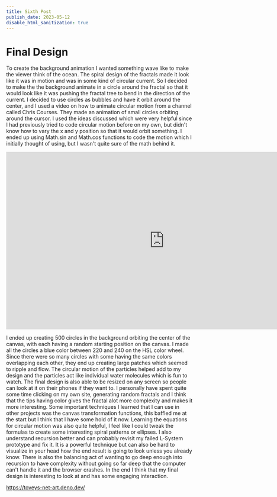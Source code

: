 ```yaml
---
title: Sixth Post
publish_date: 2023-05-12
disable_html_sanitization: true
---
```


# Final Design

To create the background animation I wanted something wave like to make the viewer think of the ocean. The spiral design of the fractals made it look like it was in motion and was in some kind of circular current. So I decided to make the the background animate in a circle around the fractal so that it would look like it was pushing the fractal tree to bend in the direction of the current. I decided to use circles as bubbles and have it orbit around the center, and I used a video on how to animate circular motion from a channel called Chris Courses. They made an animation of small circles orbiting around the cursor. I used the ideas discussed which were very helpful since I had previously tried to code circular motion before on my own, but didn't know how to vary the x and y position so that it would orbit something. I ended up using Math.sin and Math.cos functions to code the motion which I initially thought of using, but I wasn't quite sure of the math behind it.

<iframe width="853" height="480" src="https://www.youtube.com/embed/raXW5J1Te7Y?" title="How to Code: Circular Motion" frameborder="0" allow="accelerometer; autoplay; clipboard-write; encrypted-media; gyroscope; picture-in-picture; web-share" allowfullscreen></iframe>

I ended up creating 500 circles in the background orbiting the center of the canvas, with each having a random starting position on the canvas. I made all the circles a blue color between 220 and 240 on the HSL color wheel. Since there were so many circles with some having the same colors overlapping each other, they end up creating large patches which seemed to ripple and flow. The circular motion of the particles helped add to my design and the particles act like individual water molecules which is fun to watch. The final design is also able to be resized on any screen so people can look at it on their phones if they want to. I personally have spent quite some time clicking on my own site, generating random fractals and I think that the tips having color gives the fractal alot more complexity and makes it more interesting. Some important techniques I learned that I can use in other projects was the canvas transformation functions, this baffled me at the start but I think that I have some hold of it now. Learning the equations for circular motion was also quite helpful, I feel like I could tweak the formulas to create some interesting spiral patterns or ellipses. I also understand recursion better and can probably revisit my failed L-System prototype and fix it. It is a powerful technique but can also be hard to visualize in your head how the end result is going to look unless you already know. There is also the balancing act of wanting to go deep enough into recursion to have complexity without going so far deep that the computer can't handle it and the browser crashes. In the end I think that my final design is interesting to look at and has some engaging interaction.

https://toveys-net-art.deno.dev/